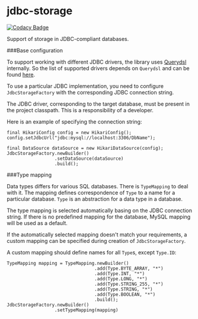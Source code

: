 # jdbc-storage

[![Codacy Badge](https://api.codacy.com/project/badge/Grade/c2dc1b9b00454d4594a3a59de75c41e4)](https://www.codacy.com/app/SpineEventEngine/jdbc-storage?utm_source=github.com&utm_medium=referral&utm_content=SpineEventEngine/jdbc-storage&utm_campaign=badger)

Support of storage in JDBC-compliant databases.

###Base configuration

To support working with different JDBC drivers, the library uses [Querydsl](http://www.querydsl.com/)
internally. So the list of supported drivers depends on `Querydsl` and can be found
[here](http://www.querydsl.com/static/querydsl/4.1.3/reference/html_single/#d0e1067).

To use a particular JDBC implementation, you need to configure `JdbcStorageFactory` with
the corresponding JDBC connection string.
 
The JDBC driver, corresponding to the target database, must be present in the project classpath.
This is a responsibility of a developer.

Here is an example of specifying the connection string:

```
final HikariConfig config = new HikariConfig();
config.setJdbcUrl("jdbc:mysql://localhost:3306/DbName");
        
final DataSource dataSource = new HikariDataSource(config);
JdbcStorageFactory.newBuilder()
                  .setDataSource(dataSource)
                  .build();
```

###Type mapping

Data types differs for various SQL databases. There is `TypeMapping` to deal with it.
The mapping defines correspondence of `Type` to a name for a particular database. 
`Type` is an abstraction for a data type in a database. 

The type mapping is selected automatically basing on the JDBC connection string.
If there is no predefined mapping for the database, MySQL mapping will be used as a default.

If the automatically selected mapping doesn't match your requirements,
a custom mapping can be specified during creation of `JdbcStorageFactory`.

A custom mapping should define names for all `Type`s, except `Type.ID`:

```
TypeMapping mapping = TypeMapping.newBuilder()
                                 .add(Type.BYTE_ARRAY, "*")
                                 .add(Type.INT, "*")
                                 .add(Type.LONG, "*")
                                 .add(Type.STRING_255, "*")
                                 .add(Type.STRING, "*")
                                 .add(Type.BOOLEAN, "*")
                                 .build();
JdbcStorageFactory.newBuilder()
                  .setTypeMapping(mapping)
``` 

